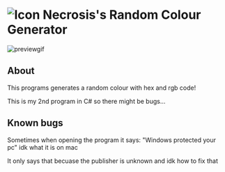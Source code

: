 # ![Icon](https://i.imgur.com/kbwOZST.png) Necrosis's Random Colour Generator
![previewgif](https://im.ezgif.com/tmp/ezgif-1-1df564bb9c.gif)
## About
This programs generates a random colour with hex and rgb code!

This is my 2nd program in C# so there might be bugs...

## Known bugs
Sometimes when opening the program it says: "Windows protected your pc" idk what it is on mac

It only says that becuase the publisher is unknown and idk how to fix that



